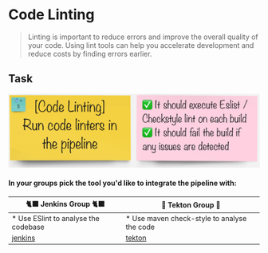 # Code Linting
> Linting is important to reduce errors and improve the overall quality of your code. Using lint tools can help you accelerate development and reduce costs by finding errors earlier.

## Task

![task-linting](./images/task-code-linting.png)

#### In your groups pick the tool you'd like to integrate the pipeline with:

| 🐈‍⬛ **Jenkins Group** 🐈‍⬛  |  🐅 **Tekton Group** 🐅 |
|-----------------------|----------------------------|
| * Use ESlint to analyse the codebase | * Use maven check-style to analyse the code |
| <span style="color:blue;">[jenkins](3-revenge-of-the-automated-testing/4a-jenkins.md)</span> | <span style="color:blue;">[tekton](3-revenge-of-the-automated-testing/4b-tekton.md)</span> |
